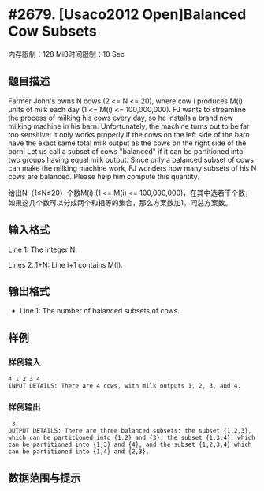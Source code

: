 # #2679. [Usaco2012 Open]Balanced Cow Subsets 

内存限制：128 MiB时间限制：10 Sec

## 题目描述

Farmer John's owns N cows (2 <= N <= 20), where cow i produces M(i) units of milk each day (1 <= M(i) <= 100,000,000). FJ wants to streamline the process of milking his cows every day, so he installs a brand new milking machine in his barn. Unfortunately, the machine turns out to be far too sensitive: it only works properly if the cows on the left side of the barn have the exact same total milk output as the cows on the right side of the barn! Let us call a subset of cows "balanced" if it can be partitioned into two groups having equal milk output. Since only a balanced subset of cows can make the milking machine work, FJ wonders how many subsets of his N cows are balanced. Please help him compute this quantity. 

给出N（1&le;N&le;20）个数M(i) (1 <= M(i) <= 100,000,000)，在其中选若干个数，如果这几个数可以分成两个和相等的集合，那么方案数加1。问总方案数。

## 输入格式

 Line 1: The integer N. 

 Lines 2..1+N: Line i+1 contains M(i). 

## 输出格式

* Line 1: The number of balanced subsets of cows. 

## 样例

### 样例输入

    
    4 1 2 3 4 
    INPUT DETAILS: There are 4 cows, with milk outputs 1, 2, 3, and 4. 
    
    

### 样例输出

    
     3 
    OUTPUT DETAILS: There are three balanced subsets: the subset {1,2,3}, which can be partitioned into {1,2} and {3}, the subset {1,3,4}, which can be partitioned into {1,3} and {4}, and the subset {1,2,3,4} which can be partitioned into {1,4} and {2,3}.
    

## 数据范围与提示
